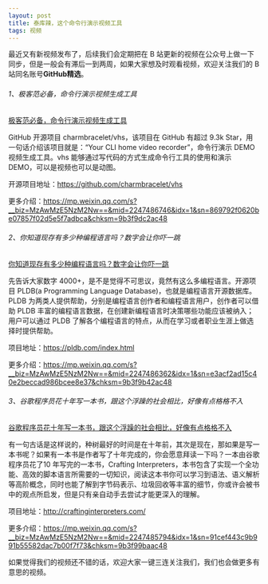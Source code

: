 ```yaml
---
layout: post
title: 泰库辣，这个命令行演示视频工具
tags: 视频
---
```


最近又有新视频发布了，后续我们会定期把在 B 站更新的视频在公众号上做一下同步，但是一般会有滞后一到两周，如果大家想及时观看视频，欢迎关注我们的 B 站同名账号**GitHub精选**。

###### 1、极客范必备，命令行演示视频生成工具

[极客范必备，命令行演示视频生成工具](https://www.bilibili.com/video/BV1pm4y1C7hv/)

GitHub 开源项目 charmbracelet/vhs，该项目在 GitHub 有超过 9.3k Star，用一句话介绍该项目就是：“Your CLI home video recorder”，命令行演示 DEMO 视频生成工具。vhs 能够通过写代码的方式生成命令行工具的使用和演示 DEMO，可以是视频也可以是动图。

开源项目地址：https://github.com/charmbracelet/vhs

更多介绍：https://mp.weixin.qq.com/s?__biz=MzAwMzE5NzM2Nw==&mid=2247486746&idx=1&sn=869792f0620be07857f02d5e5f7adbca&chksm=9b3f9dc2ac48

###### 2、你知道现存有多少种编程语言吗？数字会让你吓一跳

[你知道现存有多少种编程语言吗？数字会让你吓一跳](https://www.bilibili.com/video/BV19M4y147Yf/)

先告诉大家数字 4000+，是不是觉得不可思议，竟然有这么多编程语言。开源项目 PLDB(a Programming Language Database)，也就是编程语言开源数据库。PLDB 为两类人提供帮助，分别是编程语言创作者和编程语言用户，创作者可以借助 PLDB 丰富的编程语言数据，在创建新编程语言时决策哪些功能应该被纳入；用户可以通过 PLDB 了解各个编程语言的特点，从而在学习或者职业生涯上做选择时提供帮助。

项目地址：https://pldb.com/index.html

更多介绍：https://mp.weixin.qq.com/s?__biz=MzAwMzE5NzM2Nw==&mid=2247486362&idx=1&sn=e3acf2ad15c40e2beccad986bcee8e37&chksm=9b3f9b42ac48

###### 3、谷歌程序员花十年写一本书，跟这个浮躁的社会相比，好像有点格格不入

[谷歌程序员花十年写一本书，跟这个浮躁的社会相比，好像有点格格不入](https://www.bilibili.com/video/BV1ao4y1c7UY/)

有一句古话是这样说的，种树最好的时间是在十年前，其次是现在，那如果是写一本书呢？如果有一本书是作者写了十年完成的，你会愿意拜读一下吗？一本由谷歌程序员花了10 年写完的一本书，Crafting Interpreters，本书包含了实现一个全功能、高效的脚本语言所需要的一切知识，阅读这本书你可以学习到语法、语义解析等高阶概念，同时也能了解到字节码表示、垃圾回收等丰富的细节，你或许会被书中的观点所启发，但是只有亲自动手去尝试才能更深入的理解。

项目地址：http://craftinginterpreters.com/

更多介绍：https://mp.weixin.qq.com/s?__biz=MzAwMzE5NzM2Nw==&mid=2247485794&idx=1&sn=91cef443c9b991b55582dac7b00f7f73&chksm=9b3f99baac48

如果觉得我们的视频还不错的话，欢迎大家一键三连关注我们，我们也会做更多有意思的视频。
